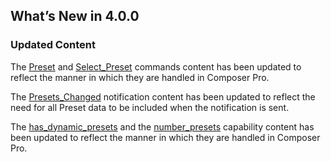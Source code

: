 
## What’s New in 4.0.0


### Updated Content

The [Preset][1] and [Select\_Preset][2] commands content has been updated to reflect the manner in which they are handled in Composer Pro.

The [Presets\_Changed][3] notification content has been updated to reflect the need for all Preset data to be included when the notification is sent.

The [has\_dynamic\_presets][4] and the [number\_presets][5] capability content has been updated to reflect the manner in which they are handled in Composer Pro.

[1]:	https://snap-one.github.io/docs-driverworks-proxyprotocol-camera/#camera-proxy-commands-preset
[2]:	https://snap-one.github.io/docs-driverworks-proxyprotocol-camera/#camera-proxy-commands-select_preset
[3]:	https://snap-one.github.io/docs-driverworks-proxyprotocol-camera/#camera-protocol-notifications-presets_changed
[4]:	https://snap-one.github.io/docs-driverworks-proxyprotocol-camera/#camera-capabilities-has_dynamic_presets
[5]:	https://snap-one.github.io/docs-driverworks-proxyprotocol-camera/#camera-capabilities-number_presets